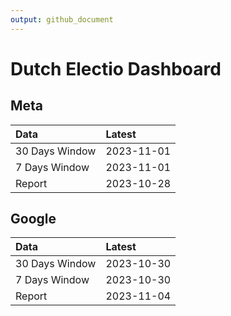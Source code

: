 ```yaml
---
output: github_document
---
```


# Dutch Electio Dashboard



## Meta


|Data           |Latest     |
|:--------------|:----------|
|30 Days Window |2023-11-01 |
|7 Days Window  |2023-11-01 |
|Report         |2023-10-28 |

## Google


|Data           |Latest     |
|:--------------|:----------|
|30 Days Window |2023-10-30 |
|7 Days Window  |2023-10-30 |
|Report         |2023-11-04 |
